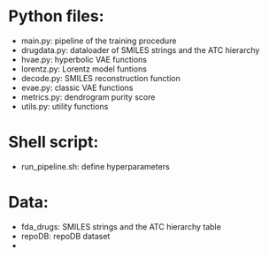 # Python files:
* main.py: pipeline of the training procedure
* drugdata.py: dataloader of SMILES strings and the ATC hierarchy
* hvae.py: hyperbolic VAE functions
* lorentz.py: Lorentz model funtions
* decode.py: SMILES reconstruction function
* evae.py: classic VAE functions
* metrics.py: dendrogram purity score
* utils.py: utility functions

# Shell script:
* run_pipeline.sh: define hyperparameters

# Data:
* fda_drugs: SMILES strings and the ATC hierarchy table
* repoDB: repoDB dataset
* 
